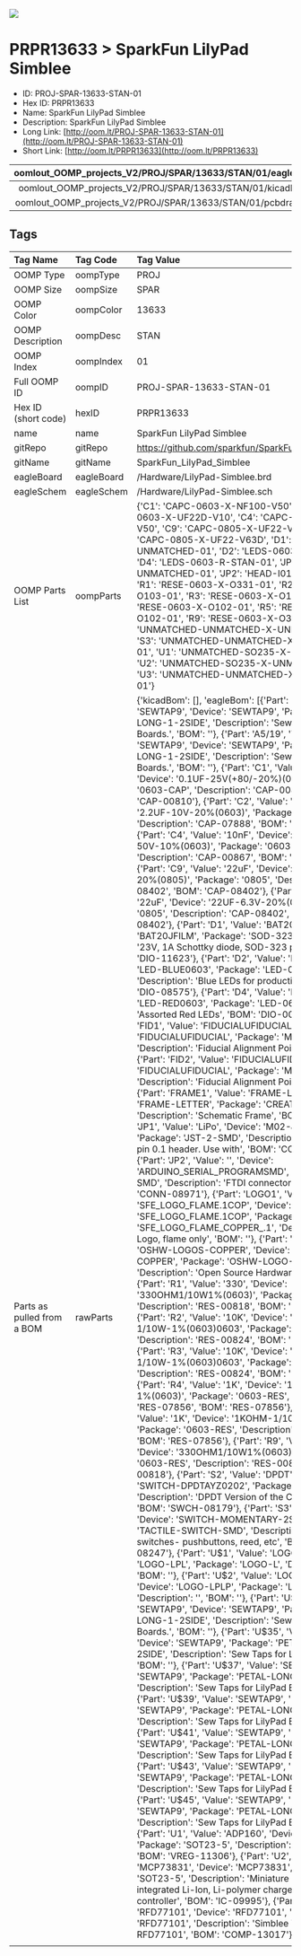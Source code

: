 


  
![][im]
# PRPR13633 > SparkFun LilyPad Simblee

- ID: PROJ-SPAR-13633-STAN-01
- Hex ID: PRPR13633
- Name: SparkFun LilyPad Simblee
- Description: SparkFun LilyPad Simblee
- Long Link: [http://oom.lt/PROJ-SPAR-13633-STAN-01](http://oom.lt/PROJ-SPAR-13633-STAN-01)
- Short Link: [http://oom.lt/PRPR13633](http://oom.lt/PRPR13633)
  

|oomlout_OOMP_projects_V2/PROJ/SPAR/13633/STAN/01/eagleImage.png|oomlout_OOMP_projects_V2/PROJ/SPAR/13633/STAN/01/eagleSchemImage.png|oomlout_OOMP_projects_V2/PROJ/SPAR/13633/STAN/01/kicadPcb3dFront.png|oomlout_OOMP_projects_V2/PROJ/SPAR/13633/STAN/01/kicadPcb3dBack.png|
| :---: | :---: | :---: | :---: |
|oomlout_OOMP_projects_V2/PROJ/SPAR/13633/STAN/01/kicadPcb3d.png|oomlout_OOMP_projects_V2/PROJ/SPAR/13633/STAN/01/bomBack.png|oomlout_OOMP_projects_V2/PROJ/SPAR/13633/STAN/01/bomFront.png|oomlout_OOMP_projects_V2/PROJ/SPAR/13633/STAN/01/pcbdraw.svg|
|oomlout_OOMP_projects_V2/PROJ/SPAR/13633/STAN/01/pcbdrawBack.svg||||

## Tags
  

|Tag Name|Tag Code|Tag Value|
| :--- | :--- | :--- |
|OOMP Type|oompType|PROJ|
|OOMP Size|oompSize|SPAR|
|OOMP Color|oompColor|13633|
|OOMP Description|oompDesc|STAN|
|OOMP Index|oompIndex|01|
|Full OOMP ID|oompID|PROJ-SPAR-13633-STAN-01|
|Hex ID (short code)|hexID|PRPR13633|
|name|name|SparkFun LilyPad Simblee|
|gitRepo|gitRepo|https://github.com/sparkfun/SparkFun_LilyPad_Simblee|
|gitName|gitName|SparkFun_LilyPad_Simblee|
|eagleBoard|eagleBoard|/Hardware/LilyPad-Simblee.brd|
|eagleSchem|eagleSchem|/Hardware/LilyPad-Simblee.sch|
|OOMP Parts List|oompParts|{'C1': 'CAPC-0603-X-NF100-V50', 'C2': 'CAPC-0603-X-UF22D-V10', 'C4': 'CAPC-0603-X-NF10-V50', 'C9': 'CAPC-0805-X-UF22-V63D', 'C10': 'CAPC-0805-X-UF22-V63D', 'D1': 'DIOD-S323-X-UNMATCHED-01', 'D2': 'LEDS-0603-L-STAN-01', 'D4': 'LEDS-0603-R-STAN-01', 'JP1': 'HEAD-I01-X-UNMATCHED-01', 'JP2': 'HEAD-I01-X-PI06-01', 'R1': 'RESE-0603-X-O331-01', 'R2': 'RESE-0603-X-O103-01', 'R3': 'RESE-0603-X-O103-01', 'R4': 'RESE-0603-X-O102-01', 'R5': 'RESE-0603-X-O102-01', 'R9': 'RESE-0603-X-O331-01', 'S2': 'UNMATCHED-UNMATCHED-X-UNMATCHED-01', 'S3': 'UNMATCHED-UNMATCHED-X-UNMATCHED-01', 'U1': 'UNMATCHED-SO235-X-UNMATCHED-01', 'U2': 'UNMATCHED-SO235-X-UNMATCHED-01', 'U3': 'UNMATCHED-UNMATCHED-X-UNMATCHED-01'}|
|Parts as pulled from a BOM|rawParts|{'kicadBom': [], 'eagleBom': [{'Part': 'A4/18', 'Value': 'SEWTAP9', 'Device': 'SEWTAP9', 'Package': 'PETAL-LONG-1-2SIDE', 'Description': 'Sew Taps for LilyPad Boards.', 'BOM': ''}, {'Part': 'A5/19', 'Value': 'SEWTAP9', 'Device': 'SEWTAP9', 'Package': 'PETAL-LONG-1-2SIDE', 'Description': 'Sew Taps for LilyPad Boards.', 'BOM': ''}, {'Part': 'C1', 'Value': '0.1uF', 'Device': '0.1UF-25V(+80/-20%)(0603)', 'Package': '0603-CAP', 'Description': 'CAP-00810', 'BOM': 'CAP-00810'}, {'Part': 'C2', 'Value': '2.2uF', 'Device': '2.2UF-10V-20%(0603)', 'Package': '0603-CAP', 'Description': 'CAP-07888', 'BOM': 'CAP-07888'}, {'Part': 'C4', 'Value': '10nF', 'Device': '10NF/10000PF-50V-10%(0603)', 'Package': '0603-CAP', 'Description': 'CAP-00867', 'BOM': 'CAP-00867'}, {'Part': 'C9', 'Value': '22uF', 'Device': '22UF-6.3V-20%(0805)', 'Package': '0805', 'Description': 'CAP-08402', 'BOM': 'CAP-08402'}, {'Part': 'C10', 'Value': '22uF', 'Device': '22UF-6.3V-20%(0805)', 'Package': '0805', 'Description': 'CAP-08402', 'BOM': 'CAP-08402'}, {'Part': 'D1', 'Value': 'BAT20JFILM', 'Device': 'BAT20JFILM', 'Package': 'SOD-323', 'Description': '23V, 1A Schottky diode, SOD-323 package', 'BOM': 'DIO-11623'}, {'Part': 'D2', 'Value': 'BLUE', 'Device': 'LED-BLUE0603', 'Package': 'LED-0603', 'Description': 'Blue LEDs for production use', 'BOM': 'DIO-08575'}, {'Part': 'D4', 'Value': 'RED', 'Device': 'LED-RED0603', 'Package': 'LED-0603', 'Description': 'Assorted Red LEDs', 'BOM': 'DIO-00819'}, {'Part': 'FID1', 'Value': 'FIDUCIALUFIDUCIAL', 'Device': 'FIDUCIALUFIDUCIAL', 'Package': 'MICRO-FIDUCIAL', 'Description': 'Fiducial Alignment Points', 'BOM': ''}, {'Part': 'FID2', 'Value': 'FIDUCIALUFIDUCIAL', 'Device': 'FIDUCIALUFIDUCIAL', 'Package': 'MICRO-FIDUCIAL', 'Description': 'Fiducial Alignment Points', 'BOM': ''}, {'Part': 'FRAME1', 'Value': 'FRAME-LETTER', 'Device': 'FRAME-LETTER', 'Package': 'CREATIVE_COMMONS', 'Description': 'Schematic Frame', 'BOM': ''}, {'Part': 'JP1', 'Value': 'LiPo', 'Device': 'M02-JST-2MM-SMT', 'Package': 'JST-2-SMD', 'Description': 'Standard 2-pin 0.1 header. Use with', 'BOM': 'CONN-11443'}, {'Part': 'JP2', 'Value': '', 'Device': 'ARDUINO_SERIAL_PROGRAMSMD', 'Package': '1X06-SMD', 'Description': 'FTDI connector footprints', 'BOM': 'CONN-08971'}, {'Part': 'LOGO1', 'Value': 'SFE_LOGO_FLAME.1COP', 'Device': 'SFE_LOGO_FLAME.1COP', 'Package': 'SFE_LOGO_FLAME_COPPER_.1', 'Description': 'SFE Logo, flame only', 'BOM': ''}, {'Part': 'LOGO2', 'Value': 'OSHW-LOGOS-COPPER', 'Device': 'OSHW-LOGOS-COPPER', 'Package': 'OSHW-LOGO-S_COPPER', 'Description': 'Open Source Hardware Logo', 'BOM': ''}, {'Part': 'R1', 'Value': '330', 'Device': '330OHM1/10W1%(0603)', 'Package': '0603-RES', 'Description': 'RES-00818', 'BOM': 'RES-00818'}, {'Part': 'R2', 'Value': '10K', 'Device': '10KOHM-1/10W-1%(0603)0603', 'Package': '0603-RES', 'Description': 'RES-00824', 'BOM': 'RES-00824'}, {'Part': 'R3', 'Value': '10K', 'Device': '10KOHM-1/10W-1%(0603)0603', 'Package': '0603-RES', 'Description': 'RES-00824', 'BOM': 'RES-00824'}, {'Part': 'R4', 'Value': '1K', 'Device': '1KOHM-1/10W-1%(0603)', 'Package': '0603-RES', 'Description': 'RES-07856', 'BOM': 'RES-07856'}, {'Part': 'R5', 'Value': '1K', 'Device': '1KOHM-1/10W-1%(0603)', 'Package': '0603-RES', 'Description': 'RES-07856', 'BOM': 'RES-07856'}, {'Part': 'R9', 'Value': '330', 'Device': '330OHM1/10W1%(0603)', 'Package': '0603-RES', 'Description': 'RES-00818', 'BOM': 'RES-00818'}, {'Part': 'S2', 'Value': 'DPDT', 'Device': 'SWITCH-DPDTAYZ0202', 'Package': 'AYZ0202', 'Description': 'DPDT Version of the COM-00597', 'BOM': 'SWCH-08179'}, {'Part': 'S3', 'Value': 'Reset', 'Device': 'SWITCH-MOMENTARY-2SMD', 'Package': 'TACTILE-SWITCH-SMD', 'Description': 'Various NO switches- pushbuttons, reed, etc', 'BOM': 'SWCH-08247'}, {'Part': 'U$1', 'Value': 'LOGO-LPL', 'Device': 'LOGO-LPL', 'Package': 'LOGO-L', 'Description': '', 'BOM': ''}, {'Part': 'U$2', 'Value': 'LOGO-LPLP', 'Device': 'LOGO-LPLP', 'Package': 'LOGO-LILYPAD', 'Description': '', 'BOM': ''}, {'Part': 'U$4', 'Value': 'SEWTAP9', 'Device': 'SEWTAP9', 'Package': 'PETAL-LONG-1-2SIDE', 'Description': 'Sew Taps for LilyPad Boards.', 'BOM': ''}, {'Part': 'U$35', 'Value': 'SEWTAP9', 'Device': 'SEWTAP9', 'Package': 'PETAL-LONG-1-2SIDE', 'Description': 'Sew Taps for LilyPad Boards.', 'BOM': ''}, {'Part': 'U$37', 'Value': 'SEWTAP9', 'Device': 'SEWTAP9', 'Package': 'PETAL-LONG-1-2SIDE', 'Description': 'Sew Taps for LilyPad Boards.', 'BOM': ''}, {'Part': 'U$39', 'Value': 'SEWTAP9', 'Device': 'SEWTAP9', 'Package': 'PETAL-LONG-1-2SIDE', 'Description': 'Sew Taps for LilyPad Boards.', 'BOM': ''}, {'Part': 'U$41', 'Value': 'SEWTAP9', 'Device': 'SEWTAP9', 'Package': 'PETAL-LONG-1-2SIDE', 'Description': 'Sew Taps for LilyPad Boards.', 'BOM': ''}, {'Part': 'U$43', 'Value': 'SEWTAP9', 'Device': 'SEWTAP9', 'Package': 'PETAL-LONG-1-2SIDE', 'Description': 'Sew Taps for LilyPad Boards.', 'BOM': ''}, {'Part': 'U$45', 'Value': 'SEWTAP9', 'Device': 'SEWTAP9', 'Package': 'PETAL-LONG-1-2SIDE', 'Description': 'Sew Taps for LilyPad Boards.', 'BOM': ''}, {'Part': 'U1', 'Value': 'ADP160', 'Device': 'ADP160', 'Package': 'SOT23-5', 'Description': 'Nanopower LDO', 'BOM': 'VREG-11306'}, {'Part': 'U2', 'Value': 'MCP73831', 'Device': 'MCP73831', 'Package': 'SOT23-5', 'Description': 'Miniature single cell, fully integrated Li-Ion, Li-polymer charge management controller', 'BOM': 'IC-09995'}, {'Part': 'U3', 'Value': 'RFD77101', 'Device': 'RFD77101', 'Package': 'RFD77101', 'Description': 'Simblee ™ BLE Module RFD77101', 'BOM': 'COMP-13017'}]}|
||||



[im]: PROJ/SPAR/13633/STAN/01/kicadPcb3d_450.png
